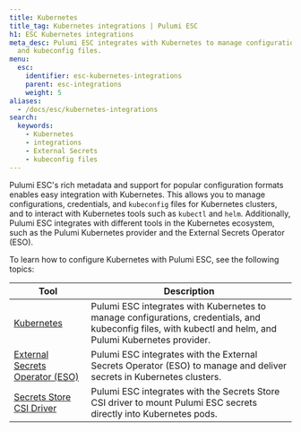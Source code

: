 ```yaml
---
title: Kubernetes
title_tag: Kubernetes integrations | Pulumi ESC
h1: ESC Kubernetes integrations
meta_desc: Pulumi ESC integrates with Kubernetes to manage configurations, credentials,
  and kubeconfig files.
menu:
  esc:
    identifier: esc-kubernetes-integrations
    parent: esc-integrations
    weight: 5
aliases:
  - /docs/esc/kubernetes-integrations
search:
  keywords:
    - Kubernetes
    - integrations
    - External Secrets
    - kubeconfig files
---
```


Pulumi ESC's rich metadata and support for popular configuration formats enables easy integration with Kubernetes. This allows you to manage configurations, credentials, and `kubeconfig` files for Kubernetes clusters, and to interact with Kubernetes tools such as `kubectl` and `helm`. Additionally, Pulumi ESC integrates with different tools in the Kubernetes ecosystem, such as the Pulumi Kubernetes provider and the External Secrets Operator (ESO).

To learn how to configure Kubernetes with Pulumi ESC, see the following topics:

| Tool                                                                                              | Description                                                                                                                                               |
|---------------------------------------------------------------------------------------------------|-----------------------------------------------------------------------------------------------------------------------------------------------------------|
| [Kubernetes](/docs/esc/integrations/kubernetes/kubernetes)                                        | Pulumi ESC integrates with Kubernetes to manage configurations, credentials, and kubeconfig files, with kubectl and helm, and Pulumi Kubernetes provider. |
| [External Secrets Operator (ESO)](/docs/esc/integrations/kubernetes/external-secrets-operator)    | Pulumi ESC integrates with the External Secrets Operator (ESO) to manage and deliver secrets in Kubernetes clusters.                                      |                                                             |
| [Secrets Store CSI Driver](/docs/esc/integrations/kubernetes/secrets-store-csi-driver)            | Pulumi ESC integrates with the Secrets Store CSI driver to mount Pulumi ESC secrets directly into Kubernetes pods.                                        |                                                             |
